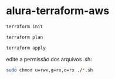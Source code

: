 # alura-terraform-aws

```bash
terraform init
```

```bash
terraform plan
```

```bash
terraform apply
```

edite a permissão dos arquivos .sh:
```bash
sudo chmod u=rwx,g=rx,o=rx ./*.sh
```

 
